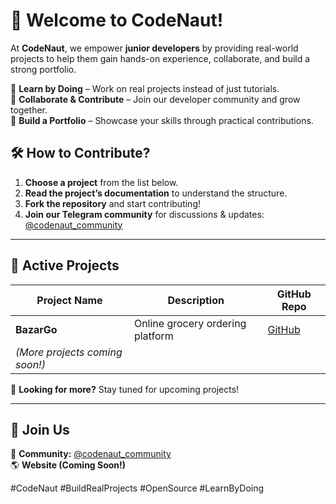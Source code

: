 # 🚀 Welcome to CodeNaut!  

At **CodeNaut**, we empower **junior developers** by providing real-world projects to help them gain hands-on experience, collaborate, and build a strong portfolio.  

🔹 **Learn by Doing** – Work on real projects instead of just tutorials.  
🔹 **Collaborate & Contribute** – Join our developer community and grow together.  
🔹 **Build a Portfolio** – Showcase your skills through practical contributions.  

## 🛠️ How to Contribute?  
1. **Choose a project** from the list below.  
2. **Read the project’s documentation** to understand the structure.  
3. **Fork the repository** and start contributing!  
4. **Join our Telegram community** for discussions & updates: [@codenaut_community](https://t.me/codenaut_community)  

---

## 🚀 Active Projects  

| Project Name | Description | GitHub Repo |  
|-------------|------------|-------------|  
| **BazarGo** | Online grocery ordering platform | [GitHub](https://github.com/CodeNaut-BazarGo) |  
| *(More projects coming soon!)* | | |  

🔹 **Looking for more?** Stay tuned for upcoming projects!  

---

## 📢 Join Us  
💬 **Community:** [@codenaut_community](https://t.me/codenaut_community)  
🌎 **Website (Coming Soon!)**  

#CodeNaut #BuildRealProjects #OpenSource #LearnByDoing  
